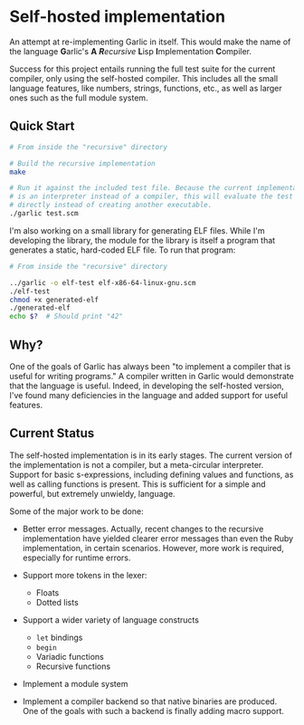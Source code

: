 Self-hosted implementation
==========================

An attempt at re-implementing Garlic in itself. This would make the name of the language **G**arlic's **A** _**R**ecursive_ **L**isp **I**mplementation **C**ompiler.

Success for this project entails running the full test suite for the current compiler, only using the self-hosted compiler. This includes all the small language features, like numbers, strings, functions, etc., as well as larger ones such as the full module system.

Quick Start
-----------

```sh
# From inside the "recursive" directory

# Build the recursive implementation
make

# Run it against the included test file. Because the current implementation
# is an interpreter instead of a compiler, this will evaluate the test file
# directly instead of creating another executable.
./garlic test.scm
```

I'm also working on a small library for generating ELF files. While I'm developing the library, the module for the library is itself a program that generates a static, hard-coded ELF file. To run that program:

```sh
# From inside the "recursive" directory

../garlic -o elf-test elf-x86-64-linux-gnu.scm
./elf-test
chmod +x generated-elf
./generated-elf
echo $?  # Should print "42"
```

Why?
----

One of the goals of Garlic has always been "to implement a compiler that is useful for writing programs." A compiler written in Garlic would demonstrate that the language is useful. Indeed, in developing the self-hosted version, I've found many deficiencies in the language and added support for useful features.

Current Status
--------------

The self-hosted implementation is in its early stages. The current version of the implementation is not a compiler, but a meta-circular interpreter. Support for basic s-expressions, including defining values and functions, as well as calling functions is present. This is sufficient for a simple and powerful, but extremely unwieldy, language.

Some of the major work to be done:

- Better error messages. Actually, recent changes to the recursive implementation have yielded clearer error messages than even the Ruby implementation, in certain scenarios. However, more work is required, especially for runtime errors.

- Support more tokens in the lexer:

  - Floats
  - Dotted lists

- Support a wider variety of language constructs

  - `let` bindings
  - `begin`
  - Variadic functions
  - Recursive functions

- Implement a module system

- Implement a compiler backend so that native binaries are produced. One of the goals with such a backend is finally adding macro support.
